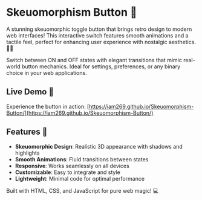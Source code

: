 # Skeuomorphism Button 🔄

A stunning skeuomorphic toggle button that brings retro design to modern web interfaces! This interactive switch features smooth animations and a tactile feel, perfect for enhancing user experience with nostalgic aesthetics. 🎨✨

Switch between ON and OFF states with elegant transitions that mimic real-world button mechanics. Ideal for settings, preferences, or any binary choice in your web applications.

## Live Demo 🚀

Experience the button in action: [https://iam269.github.io/Skeuomorphism-Button/](https://iam269.github.io/Skeuomorphism-Button/)

## Features 🌟

- **Skeuomorphic Design**: Realistic 3D appearance with shadows and highlights
- **Smooth Animations**: Fluid transitions between states
- **Responsive**: Works seamlessly on all devices
- **Customizable**: Easy to integrate and style
- **Lightweight**: Minimal code for optimal performance

Built with HTML, CSS, and JavaScript for pure web magic! 💻